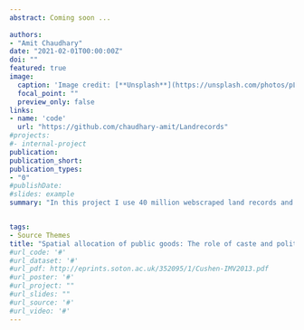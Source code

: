 ```yaml
---
abstract: Coming soon ...
 
authors:
- "Amit Chaudhary"
date: "2021-02-01T00:00:00Z"
doi: ""
featured: true
image:
  caption: 'Image credit: [**Unsplash**](https://unsplash.com/photos/pLCdAaMFLTE)'
  focal_point: ""
  preview_only: false
links:
- name: 'code'
  url: "https://github.com/chaudhary-amit/Landrecords"
#projects:
#- internal-project
publication: 
publication_short:
publication_types:
- "0"
#publishDate: 
#slides: example
summary: "In this project I use 40 million webscraped land records and 10 million geocoded public goods to show that when a politician from a certain caste is elected, he/she allocates public goods to his/her own caste."


tags:
- Source Themes
title: "Spatial allocation of public goods: The role of caste and politics in India."
#url_code: '#'
#url_dataset: '#'
#url_pdf: http://eprints.soton.ac.uk/352095/1/Cushen-IMV2013.pdf
#url_poster: '#'
#url_project: ""
#url_slides: ""
#url_source: '#'
#url_video: '#'
---
```


